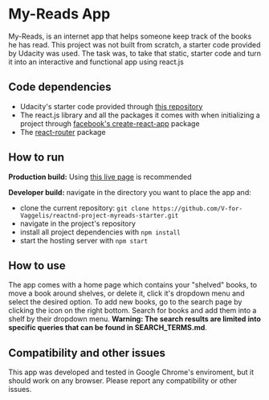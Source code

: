 # My-Reads App

My-Reads, is an internet app that helps someone keep track of the books he has read. This project was not built from scratch, a starter code provided by Udacity was used. The task was, to take that static, starter code and turn it into an interactive and functional app using react.js

## Code dependencies
<ul>
<li> Udacity's starter code provided through <a href="https://github.com/udacity/reactnd-project-myreads-starter">this repository</a></li>
<li> The react.js library and all the packages it comes with when initializing a project through <a href="https://github.com/facebook/create-react-app">facebook's create-react-app</a> package</li>
<li>The <a href="https://www.npmjs.com/package/react-router">react-router</a> package</li>
</ul>

## How to run

**Production build:**
Using <a href="https://v-for-vaggelis.github.io/reactnd-project-myreads-starter/">this live page</a> is recommended

**Developer build:** navigate in the directory you want to place the app and:

* clone the current repository: `git clone https://github.com/V-for-Vaggelis/reactnd-project-myreads-starter.git`
* navigate in the project's repository
* install all project dependencies with `npm install`
* start the hosting server with `npm start`

## How to use

The app comes with a home page which contains your "shelved" books, to move a book around shelves, or delete it, click it's dropdown menu and select the desired option. To add new books, go to the search page by clicking the icon on the right bottom. Search for books and add them into a shelf by their dropdown menu. **Warning: The search results are limited into specific queries that can be found in SEARCH_TERMS.md**.

## Compatibility and other issues

This app was developed and tested in Google Chrome's  enviroment, but it should work on any browser. Please report any compatibility or other issues.
